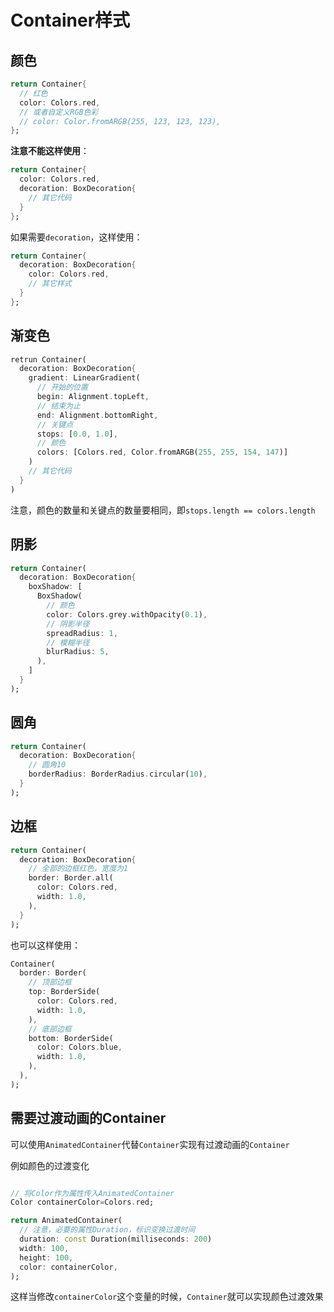# Container样式

## 颜色

```dart
return Container{
  // 红色
  color: Colors.red,
  // 或者自定义RGB色彩
  // color: Color.fromARGB(255, 123, 123, 123),
};
```

**注意不能这样使用**：

```dart
return Container{
  color: Colors.red,
  decoration: BoxDecoration{
    // 其它代码
  }
};
```

如果需要`decoration`，这样使用：

```dart
return Container{
  decoration: BoxDecoration{
    color: Colors.red,
    // 其它样式
  }
};
```

## 渐变色

```dart
retrun Container(
  decoration: BoxDecoration{
    gradient: LinearGradient(
      // 开始的位置
      begin: Alignment.topLeft,
      // 结束为止
      end: Alignment.bottomRight,
      // 关键点
      stops: [0.0, 1.0],
      // 颜色
      colors: [Colors.red, Color.fromARGB(255, 255, 154, 147)]
    )
    // 其它代码
  }
)
```

注意，颜色的数量和关键点的数量要相同，即`stops.length == colors.length`

## 阴影

```dart
return Container(
  decoration: BoxDecoration{
    boxShadow: [
      BoxShadow(
        // 颜色
        color: Colors.grey.withOpacity(0.1),
        // 阴影半径
        spreadRadius: 1,
        // 模糊半径
        blurRadius: 5,
      ),
    ]
  }
);
```

## 圆角

```dart
return Container(
  decoration: BoxDecoration{
    // 圆角10
    borderRadius: BorderRadius.circular(10),
  }
);
```

## 边框
```dart
return Container(
  decoration: BoxDecoration{
    // 全部的边框红色，宽度为1
    border: Border.all(
      color: Colors.red,
      width: 1.0,
    ),
  }
);
```

也可以这样使用：

```dart
Container(
  border: Border(
    // 顶部边框
    top: BorderSide(
      color: Colors.red,
      width: 1.0,
    ),
    // 底部边框
    bottom: BorderSide(
      color: Colors.blue,
      width: 1.0,
    ),
  ),
);
```

## 需要过渡动画的Container


可以使用`AnimatedContainer`代替`Container`实现有过渡动画的`Container`


例如颜色的过渡变化
```dart

// 将Color作为属性传入AnimatedContainer
Color containerColor=Colors.red;

return AnimatedContainer(
  // 注意，必要的属性Duration，标识变换过渡时间
  duration: const Duration(milliseconds: 200)
  width: 100,
  height: 100,
  color: containerColor,
);
```

这样当修改`containerColor`这个变量的时候，`Container`就可以实现颜色过渡效果
